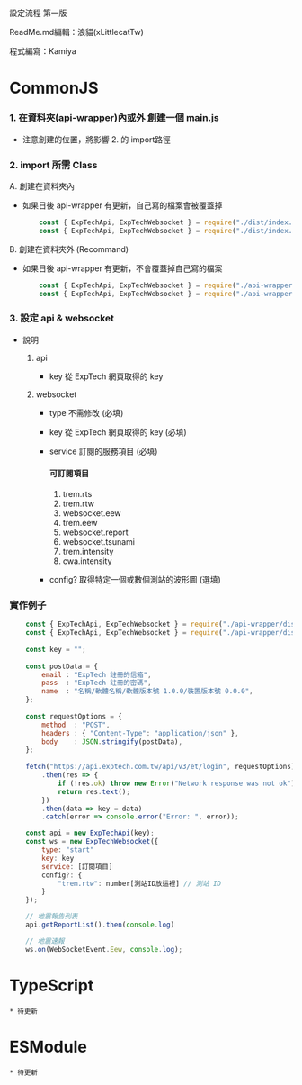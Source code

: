#

設定流程 第一版

ReadMe.md編輯：浪貓(xLittlecatTw)

程式編寫：Kamiya

#

# CommonJS
### 1. 在資料夾(api-wrapper)內或外 創建一個 main.js
* 注意創建的位置，將影響 2. 的 import路徑

### 2. import 所需 Class

A. 創建在資料夾內 

* 如果日後 api-wrapper 有更新，自己寫的檔案會被覆蓋掉

    ```js
        const { ExpTechApi, ExpTechWebsocket } = require("./dist/index.js");
        const { ExpTechApi, ExpTechWebsocket } = require("./dist/index.min.js");
    ```

B. 創建在資料夾外 (Recommand) 

* 如果日後 api-wrapper 有更新，不會覆蓋掉自己寫的檔案

    ```js
        const { ExpTechApi, ExpTechWebsocket } = require("./api-wrapper/dist/index.js");
        const { ExpTechApi, ExpTechWebsocket } = require("./api-wrapper/dist/index.min.js");
    ```

### 3. 設定 api & websocket
        
* 說明
        
    1. api 
            
        * key 從 ExpTech 網頁取得的 key

    2. websocket
        *    type    不需修改  (必填)
        *    key     從 ExpTech 網頁取得的 key (必填)
        *    service 訂閱的服務項目 (必填)
             
                #### **可訂閱項目**
                1.    trem.rts
                2.    trem.rtw
                3.    websocket.eew
                4.    trem.eew
                5.    websocket.report
                6.    websocket.tsunami
                7.    trem.intensity
                8.    cwa.intensity
                
        *    config? 取得特定一個或數個測站的波形圖 (選填)

### 實作例子  
```js
    const { ExpTechApi, ExpTechWebsocket } = require("./api-wrapper/dist/index.js");
    const { ExpTechApi, ExpTechWebsocket } = require("./api-wrapper/dist/index.min.js");
    
    const key = "";
    
    const postData = {
        email : "ExpTech 註冊的信箱",
        pass  : "ExpTech 註冊的密碼",
        name  : "名稱/軟體名稱/軟體版本號 1.0.0/裝置版本號 0.0.0",
    };
    
    const requestOptions = {
        method  : "POST",
        headers : { "Content-Type": "application/json" },
        body    : JSON.stringify(postData),
    };
    
    fetch("https://api.exptech.com.tw/api/v3/et/login", requestOptions)
        .then(res => {
            if (!res.ok) throw new Error("Network response was not ok");
            return res.text();
        })
        .then(data => key = data)
        .catch(error => console.error("Error: ", error));

    const api = new ExpTechApi(key);
    const ws = new ExpTechWebsocket({
        type: "start"
        key: key
        service: [訂閱項目]
        config?: {
            "trem.rtw": number[測站ID放這裡] // 測站 ID
        }
    });

    // 地震報告列表
    api.getReportList().then(console.log)

    // 地震速報
    ws.on(WebSocketEvent.Eew, console.log);
```

# TypeScript
    * 待更新

# ESModule
    * 待更新